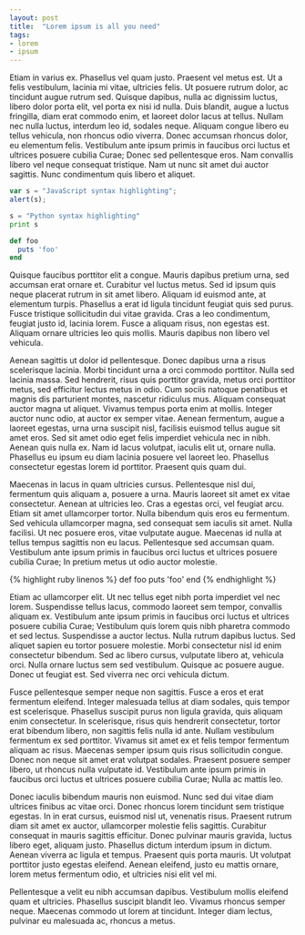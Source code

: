 ```yaml
---
layout: post
title:  "Lorem ipsum is all you need"
tags:
- lorem
- ipsum
---
```

Etiam in varius ex. Phasellus vel quam justo. Praesent vel metus est. Ut a felis vestibulum, lacinia mi vitae, ultricies felis. Ut posuere rutrum dolor, ac tincidunt augue rutrum sed. Quisque dapibus, nulla ac dignissim luctus, libero dolor porta elit, vel porta ex nisi id nulla. Duis blandit, augue a luctus fringilla, diam erat commodo enim, et laoreet dolor lacus at tellus. Nullam nec nulla luctus, interdum leo id, sodales neque. Aliquam congue libero eu tellus vehicula, non rhoncus odio viverra. Donec accumsan rhoncus dolor, eu elementum felis. Vestibulum ante ipsum primis in faucibus orci luctus et ultrices posuere cubilia Curae; Donec sed pellentesque eros. Nam convallis libero vel neque consequat tristique. Nam ut nunc sit amet dui auctor sagittis. Nunc condimentum quis libero et aliquet.

```javascript
var s = "JavaScript syntax highlighting";
alert(s);
```
 
```python
s = "Python syntax highlighting"
print s
```
 
```ruby
def foo
  puts 'foo'
end
```

Quisque faucibus porttitor elit a congue. Mauris dapibus pretium urna, sed accumsan erat ornare et. Curabitur vel luctus metus. Sed id ipsum quis neque placerat rutrum in sit amet libero. Aliquam id euismod ante, at elementum turpis. Phasellus a erat id ligula tincidunt feugiat quis sed purus. Fusce tristique sollicitudin dui vitae gravida. Cras a leo condimentum, feugiat justo id, lacinia lorem. Fusce a aliquam risus, non egestas est. Aliquam ornare ultricies leo quis mollis. Mauris dapibus non libero vel vehicula.

Aenean sagittis ut dolor id pellentesque. Donec dapibus urna a risus scelerisque lacinia. Morbi tincidunt urna a orci commodo porttitor. Nulla sed lacinia massa. Sed hendrerit, risus quis porttitor gravida, metus orci porttitor metus, sed efficitur lectus metus in odio. Cum sociis natoque penatibus et magnis dis parturient montes, nascetur ridiculus mus. Aliquam consequat auctor magna ut aliquet. Vivamus tempus porta enim at mollis. Integer auctor nunc odio, at auctor ex semper vitae. Aenean fermentum, augue a laoreet egestas, urna urna suscipit nisl, facilisis euismod tellus augue sit amet eros. Sed sit amet odio eget felis imperdiet vehicula nec in nibh. Aenean quis nulla ex. Nam id lacus volutpat, iaculis elit ut, ornare nulla. Phasellus eu ipsum eu diam lacinia posuere vel laoreet leo. Phasellus consectetur egestas lorem id porttitor. Praesent quis quam dui.

Maecenas in lacus in quam ultricies cursus. Pellentesque nisl dui, fermentum quis aliquam a, posuere a urna. Mauris laoreet sit amet ex vitae consectetur. Aenean at ultricies leo. Cras a egestas orci, vel feugiat arcu. Etiam sit amet ullamcorper tortor. Nulla bibendum quis eros eu fermentum. Sed vehicula ullamcorper magna, sed consequat sem iaculis sit amet. Nulla facilisi. Ut nec posuere eros, vitae vulputate augue. Maecenas id nulla at tellus tempus sagittis non eu lacus. Pellentesque sed accumsan quam. Vestibulum ante ipsum primis in faucibus orci luctus et ultrices posuere cubilia Curae; In pretium metus ut odio auctor molestie.

{% highlight ruby linenos %}
def foo
  puts 'foo'
end
{% endhighlight %}

Etiam ac ullamcorper elit. Ut nec tellus eget nibh porta imperdiet vel nec lorem. Suspendisse tellus lacus, commodo laoreet sem tempor, convallis aliquam ex. Vestibulum ante ipsum primis in faucibus orci luctus et ultrices posuere cubilia Curae; Vestibulum quis lorem quis nibh pharetra commodo et sed lectus. Suspendisse a auctor lectus. Nulla rutrum dapibus luctus. Sed aliquet sapien eu tortor posuere molestie. Morbi consectetur nisl id enim consectetur bibendum. Sed ac libero cursus, vulputate libero at, vehicula orci. Nulla ornare luctus sem sed vestibulum. Quisque ac posuere augue. Donec ut feugiat est. Sed viverra nec orci vehicula dictum.

Fusce pellentesque semper neque non sagittis. Fusce a eros et erat fermentum eleifend. Integer malesuada tellus at diam sodales, quis tempor est scelerisque. Phasellus suscipit purus non ligula gravida, quis aliquam enim consectetur. In scelerisque, risus quis hendrerit consectetur, tortor erat bibendum libero, non sagittis felis nulla id ante. Nullam vestibulum fermentum ex sed porttitor. Vivamus sit amet ex et felis tempor fermentum aliquam ac risus. Maecenas semper ipsum quis risus sollicitudin congue. Donec non neque sit amet erat volutpat sodales. Praesent posuere semper libero, ut rhoncus nulla vulputate id. Vestibulum ante ipsum primis in faucibus orci luctus et ultrices posuere cubilia Curae; Nulla ac mattis leo.

Donec iaculis bibendum mauris non euismod. Nunc sed dui vitae diam ultrices finibus ac vitae orci. Donec rhoncus lorem tincidunt sem tristique egestas. In in erat cursus, euismod nisl ut, venenatis risus. Praesent rutrum diam sit amet ex auctor, ullamcorper molestie felis sagittis. Curabitur consequat in mauris sagittis efficitur. Donec pulvinar mauris gravida, luctus libero eget, aliquam justo. Phasellus dictum interdum ipsum in dictum. Aenean viverra ac ligula et tempus. Praesent quis porta mauris. Ut volutpat porttitor justo egestas eleifend. Aenean eleifend, justo eu mattis ornare, lorem metus fermentum odio, et ultricies nisi elit vel mi.

Pellentesque a velit eu nibh accumsan dapibus. Vestibulum mollis eleifend quam et ultricies. Phasellus suscipit blandit leo. Vivamus rhoncus semper neque. Maecenas commodo ut lorem at tincidunt. Integer diam lectus, pulvinar eu malesuada ac, rhoncus a metus. 
